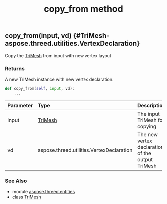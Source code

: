 ﻿---
title: copy_from method
second_title: Aspose.3D for Python via .NET API References
description: 
type: docs
weight: 30
url: /python-net/aspose.threed.entities/trimesh/copy_from/
is_root: false
---

## copy_from(input, vd) {#TriMesh-aspose.threed.utilities.VertexDeclaration}

Copy the [TriMesh](/3d/python-net/aspose.threed.entities/trimesh) from input with new vertex layout


### Returns 


A new TriMesh instance with new vertex declaration.


```python
def copy_from(self, input, vd):
    ...
```


| Parameter | Type | Description |
| :- | :- | :- |
| input | [TriMesh](/3d/python-net/aspose.threed.entities/trimesh) | The input TriMesh for copying |
| vd | aspose.threed.utilities.VertexDeclaration | The new vertex declaration of the output TriMesh |



### See Also
* module [aspose.threed.entities](../../)
* class [TriMesh](/3d/python-net/aspose.threed.entities/trimesh)
